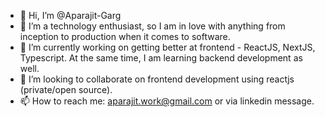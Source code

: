 - 👋 Hi, I’m @Aparajit-Garg
- 👀 I’m a technology enthusiast, so I am in love with anything from inception to production when it comes to software.
- 🌱 I’m currently working on getting better at frontend - ReactJS, NextJS, Typescript. At the same time, I am learning backend development as well.
- 💞️ I’m looking to collaborate on frontend development using reactjs (private/open source).
- 📫 How to reach me: aparajit.work@gmail.com or via linkedin message.

<!---
Aparajit-Garg/Aparajit-Garg is a ✨ special ✨ repository because its `README.md` (this file) appears on your GitHub profile.
You can click the Preview link to take a look at your changes.
--->
